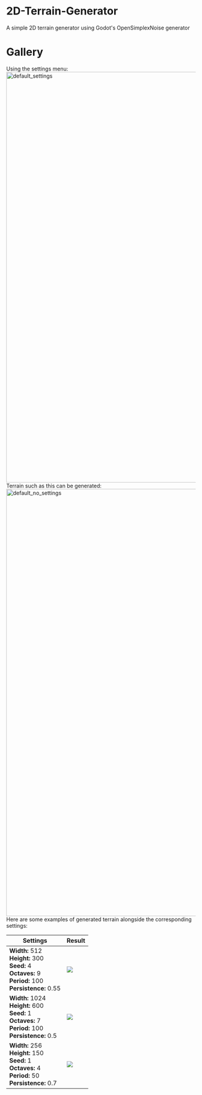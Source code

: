 # 2D-Terrain-Generator
A simple 2D terrain generator using Godot's OpenSimplexNoise generator

# Gallery

Using the settings menu:
<img width="1092" alt="default_settings" src="https://user-images.githubusercontent.com/61121030/132231320-74587fab-0393-4f0b-abb3-a5e710919c4b.png">
Terrain such as this can be generated:
<img width="1136" alt="default_no_settings" src="https://user-images.githubusercontent.com/61121030/132231303-3c67ccc7-f34d-4b07-8fca-f5b0a06f176a.png">
Here are some examples of generated terrain alongside the corresponding settings:

Settings | Result
------------ | -------------
**Width:** 512<br>**Height:** 300<br>**Seed:** 4<br>**Octaves:** 9<br>**Period:** 100<br>**Persistence:** 0.55 | ![](https://user-images.githubusercontent.com/61121030/132232921-7a04c310-048b-4a37-95f5-9d6cd64da178.png)
**Width:** 1024<br>**Height:** 600<br>**Seed:** 1<br>**Octaves:** 7<br>**Period:** 100<br>**Persistence:** 0.5 | ![](https://user-images.githubusercontent.com/61121030/132233442-78e7d144-6e50-4545-909f-4f56799b637a.png)
**Width:** 256<br>**Height:** 150<br>**Seed:** 1<br>**Octaves:** 4<br>**Period:** 50<br>**Persistence:** 0.7 | ![](https://user-images.githubusercontent.com/61121030/132233644-a0cbd8f5-50f5-4e2e-a33e-ab7fa458a32f.png)
